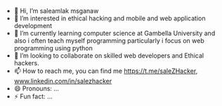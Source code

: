 - 👋 Hi, I’m saleamlak msganaw 
- 👀 I’m interested in ethical hacking and mobile and web application development 
- 🌱 I’m currently learning computer science at Gambella University and also i often teach myself programming particularly i focus on web programming using python 
- 💞️ I’m looking to collaborate on skilled web developers and Ethical hackers.
- 📫 How to reach me, you can find me https://t.me/saleZHacker, www.linkedin.com/in/salezhacker
- 😄 Pronouns: ...
- ⚡ Fun fact: ...

<!---
saledream/saledream is a ✨ special ✨ repository because its `README.md` (this file) appears on your GitHub profile.
You can click the Preview link to take a look at your changes.
--->
